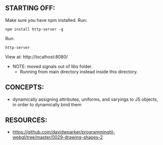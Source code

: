 ## STARTING OFF:

Make sure you have npm installed.
Run:
```
npm install http-server -g
```

Run:
```
http-server
```

View at: http://localhost:8080/

* NOTE: moved signals out of libs folder.
  * Running from main directory instead inside this directory.

## CONCEPTS:

* dynamically assigning attributes, uniforms, and varyings to JS objects, in order to dynamically bind them

## RESOURCES:

* https://github.com/davidwparker/programmingtil-webgl/tree/master/0029-drawing-shapes-2
